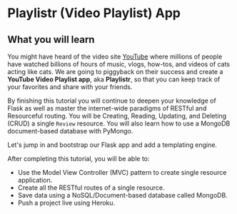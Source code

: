 # Playlistr (Video Playlist) App

## What you will learn

You might have heard of the video site [YouTube](https://youtube.com) where millions of people have watched billions of hours of music, vlogs, how-tos, and videos of cats acting like cats. We are going to piggyback on their success and create a **YouTube Video Playlist app**, aka **Playlistr**, so that you can keep track of your favorites and share with your friends.

By finishing this tutorial you will continue to deepen your knowledge of Flask as well as master the internet-wide paradigms of RESTful and Resourceful routing. You will be Creating, Reading, Updating, and Deleting (CRUD) a single `Review` resource. You will also learn how to use a MongoDB document-based database with PyMongo.

Let's jump in and bootstrap our Flask app and add a templating engine.

After completing this tutorial, you will be able to:
* Use the Model View Controller (MVC) pattern to create single resource application.
* Create all the RESTful routes of a single resource.
* Save data using a NoSQL/Document-based database called MongoDB.
* Push a project live using Heroku.
